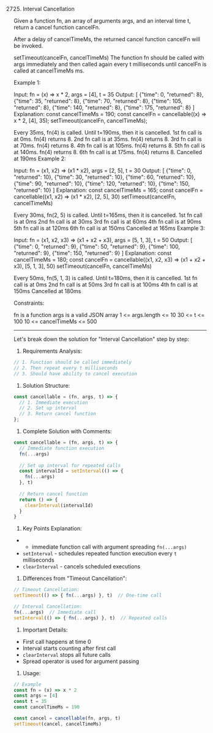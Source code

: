 2725. Interval Cancellation

Given a function fn, an array of arguments args, and an interval time t, return a cancel function cancelFn.

After a delay of cancelTimeMs, the returned cancel function cancelFn will be invoked.

setTimeout(cancelFn, cancelTimeMs)
The function fn should be called with args immediately and then called again every t milliseconds until cancelFn is called at cancelTimeMs ms.



Example 1:

Input: fn = (x) => x * 2, args = [4], t = 35
Output:
[
{"time": 0, "returned": 8},
{"time": 35, "returned": 8},
{"time": 70, "returned": 8},
{"time": 105, "returned": 8},
{"time": 140, "returned": 8},
{"time": 175, "returned": 8}
]
Explanation:
const cancelTimeMs = 190;
const cancelFn = cancellable((x) => x * 2, [4], 35);
setTimeout(cancelFn, cancelTimeMs);

Every 35ms, fn(4) is called. Until t=190ms, then it is cancelled.
1st fn call is at 0ms. fn(4) returns 8.
2nd fn call is at 35ms. fn(4) returns 8.
3rd fn call is at 70ms. fn(4) returns 8.
4th fn call is at 105ms. fn(4) returns 8.
5th fn call is at 140ms. fn(4) returns 8.
6th fn call is at 175ms. fn(4) returns 8.
Cancelled at 190ms
Example 2:

Input: fn = (x1, x2) => (x1 * x2), args = [2, 5], t = 30
Output:
[
{"time": 0, "returned": 10},
{"time": 30, "returned": 10},
{"time": 60, "returned": 10},
{"time": 90, "returned": 10},
{"time": 120, "returned": 10},
{"time": 150, "returned": 10}
]
Explanation:
const cancelTimeMs = 165;
const cancelFn = cancellable((x1, x2) => (x1 * x2), [2, 5], 30)
setTimeout(cancelFn, cancelTimeMs)

Every 30ms, fn(2, 5) is called. Until t=165ms, then it is cancelled.
1st fn call is at 0ms
2nd fn call is at 30ms
3rd fn call is at 60ms
4th fn call is at 90ms
5th fn call is at 120ms
6th fn call is at 150ms
Cancelled at 165ms
Example 3:

Input: fn = (x1, x2, x3) => (x1 + x2 + x3), args = [5, 1, 3], t = 50
Output:
[
{"time": 0, "returned": 9},
{"time": 50, "returned": 9},
{"time": 100, "returned": 9},
{"time": 150, "returned": 9}
]
Explanation:
const cancelTimeMs = 180;
const cancelFn = cancellable((x1, x2, x3) => (x1 + x2 + x3), [5, 1, 3], 50)
setTimeout(cancelFn, cancelTimeMs)

Every 50ms, fn(5, 1, 3) is called. Until t=180ms, then it is cancelled.
1st fn call is at 0ms
2nd fn call is at 50ms
3rd fn call is at 100ms
4th fn call is at 150ms
Cancelled at 180ms


Constraints:

fn is a function
args is a valid JSON array
1 <= args.length <= 10
30 <= t <= 100
10 <= cancelTimeMs <= 500


---


Let's break down the solution for "Interval Cancellation" step by step:
1. Requirements Analysis:
``` javascript
// 1. Function should be called immediately
// 2. Then repeat every t milliseconds
// 3. Should have ability to cancel execution
```
1. Solution Structure:
``` javascript
const cancellable = (fn, args, t) => {
  // 1. Immediate execution
  // 2. Set up interval
  // 3. Return cancel function
};
```
1. Complete Solution with Comments:
``` javascript
const cancellable = (fn, args, t) => {
  // Immediate function execution
  fn(...args)
  
  // Set up interval for repeated calls
  const intervalId = setInterval(() => {
    fn(...args)
  }, t)
  
  // Return cancel function
  return () => {
    clearInterval(intervalId)
  }
}
```
1. Key Points Explanation:

- - immediate function call with argument spreading `fn(...args)`
- `setInterval` - schedules repeated function execution every `t` milliseconds
- `clearInterval` - cancels scheduled executions

1. Differences from "Timeout Cancellation":
``` javascript
// Timeout Cancellation:
setTimeout(() => { fn(...args) }, t)  // One-time call

// Interval Cancellation:
fn(...args)  // Immediate call
setInterval(() => { fn(...args) }, t)  // Repeated calls
```
1. Important Details:

- First call happens at time 0
- Interval starts counting after first call
- `clearInterval` stops all future calls
- Spread operator is used for argument passing

1. Usage:
``` javascript
// Example
const fn = (x) => x * 2
const args = [4]
const t = 35
const cancelTimeMs = 190

const cancel = cancellable(fn, args, t)
setTimeout(cancel, cancelTimeMs)
```
